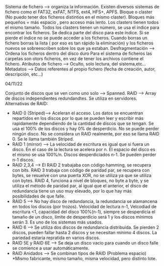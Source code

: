 <div align="justifye">
Sistema de fichero --> organiza la información. Existen diversos sistemas de fichero como el FAT32, exFAT, NTFS, ext4, HFS+, APFS.
Bloque o claster (No puedo tener dos ficheros distintios en el mismo claster). Bloques más pequeños = más espacio , pero acceso más lento. Los clasters tienen todos el mismo tamaño. Todos los clasters tienen un número, se usa el índice para encontrar los ficheros. Se dedica parte del disco para este índice. Si se pierde el índice no se puede acceder a los ficheros. Cuando borras un fichero borras la lista ( por eso es tan rápido la eliminación) y los ficheros nuevos se sobreescriben sobre los que ya estaban.
Desfragmentación --> Ordena los ficheros dentro del disco duro
Para el sistema de ficheros las carpetas son otors ficheros, en vez de tener los archivos contiene el fichero.
Atributos de fichero --> Oculto, solo lectura, del sistema,etc...
Metadatos --> Datos referentes al propio fichero (fecha de creación, autor, descripción, etc...)

04/11/22

Conjunto de discos que se ven como uno solo --> Spanned.
RAID --> Array de discos independientes redundandtes. Se utiliza en servidores.
Alternativas de RAID:
- RAID 0 (Striped)--> Aceleran el acceso. Los datos se encuentran repartidos en los discos por lo que se pueden leer y escribir más rapidamente dependiendo de la cantidad de discos que se tengan. Se usa el 100% de los discos y hay 0% de desperdicio. No se puede perder ningún disco. No se considera un RAID realmente, por eso se llama RAID 0. Se le llama también Striped.
- RAID 1 (mirror) --> La velocidad de escritura es igual que si fuera un disco. En el caso de la lectura se acelera por n. El espacio del disco es el mismo se usa 100%/n. Discos desperdiciados n-1. Se pueden perder n-1 discos.
- RAID 2,3,4 --> El RAID 2 trabajaba con código hamming, se recupera con bits. RAID 3 trabaja con código de paridad par, se recupera con bytes, se resuelve con una puerta XOR, no se utiliza ya que se utiliza con bytes. RAID 4, funciona a nivel de bloques, no byte a byte, y se utiliza el método de paridad par, al igual que el anterior, el disco de redundancia tiene un uso muy elevado, por lo que hay más posibilidades de que falle.
- RAID 5 --> No hay disco de redundancia, la redundancia se alamancena en todos los discos (por trozos). Velocidad de lectura n-1, Velcodiad de escritura <1, capacidad del disco 100%(n-1), siempre se desperdicia el tamaño de un disco, límite de desperdicio será 1 y los discos mínimos serán 3. Es uno de los sistemas más usados.
- RAID 6 --> Se utiliza dos discos de redundancia distribuida. Se pierden 2 discos, pueden fallar hasta 2 discos y se necesitan mínimo 4 discos. La pariedad estaria repratida en varios discos.
- RAID 5E y RAID 6E --> Se deja un disco vacio para cuando un disco falle se comience a usar automáticamente.
- RAID Anidados --> Se combinan tipos de RAID (Problema espacio)
*Mismo fabricante, mismo tamaño, misma velocidad, pero distinto lote.
  
</div>